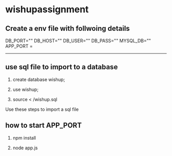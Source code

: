# wishupassignment

## Create a env file with follwoing details

DB_PORT=""
DB_HOST=""
DB_USER=""
DB_PASS=""
MYSQL_DB=""
APP_PORT =

---

## use sql file to import to a database

1. create database wishup;

2. use wishup;

3. source < <filepath>/wishup.sql

Use these steps to import a sql file

## how to start APP_PORT

1. npm install

2. node app.js
